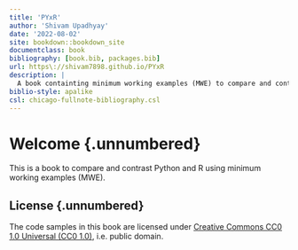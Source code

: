 ```yaml
--- 
title: 'PYxR'
author: 'Shivam Upadhyay'
date: '2022-08-02'
site: bookdown::bookdown_site
documentclass: book
bibliography: [book.bib, packages.bib]
url: https\://shivam7898.github.io/PYxR
description: |
  A book containting minimum working examples (MWE) to compare and contrast Python and R.
biblio-style: apalike
csl: chicago-fullnote-bibliography.csl
---
```


# Welcome {.unnumbered}

This is a book to compare and contrast Python and R using minimum working examples (MWE). 

## License {.unnumbered}

The code samples in this book are licensed under [Creative Commons CC0 1.0 Universal (CC0 1.0)](https://creativecommons.org/publicdomain/zero/1.0/), i.e. public domain.


